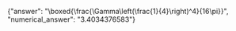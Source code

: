 {"answer": "\\boxed{\\frac{\\Gamma\\left(\\frac{1}{4}\\right)^4}{16\\pi}}", "numerical_answer": "3.4034376583"}